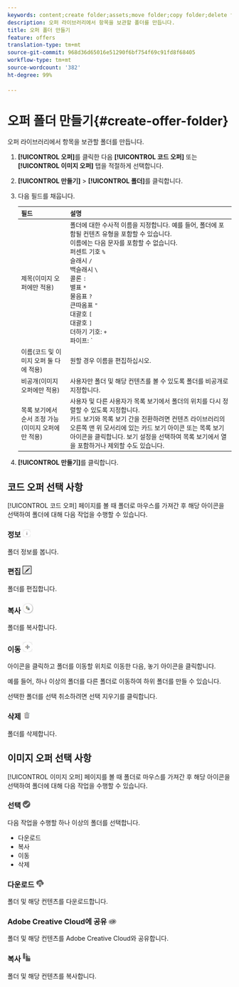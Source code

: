 ```yaml
---
keywords: content;create folder;assets;move folder;copy folder;delete folder;download folder;folder
description: 오퍼 라이브러리에서 항목을 보관할 폴더를 만듭니다.
title: 오퍼 폴더 만들기
feature: offers
translation-type: tm+mt
source-git-commit: 968d36d65016e51290f6bf754f69c91fd8f68405
workflow-type: tm+mt
source-wordcount: '382'
ht-degree: 99%

---
```



# 오퍼 폴더 만들기{#create-offer-folder}

오퍼 라이브러리에서 항목을 보관할 폴더를 만듭니다.

1. **[!UICONTROL 오퍼]**&#x200B;를 클릭한 다음 **[!UICONTROL 코드 오퍼]** 또는 **[!UICONTROL 이미지 오퍼]** 탭을 적절하게 선택합니다.
1. **[!UICONTROL 만들기]** > **[!UICONTROL 폴더]**&#x200B;를 클릭합니다.
1. 다음 필드를 채웁니다.

   | 필드 | 설명 |
   |--- |--- |
   | 제목(이미지 오퍼에만 적용) | 폴더에 대한 수사적 이름을 지정합니다. 예를 들어, 폴더에 포함될 컨텐츠 유형을 포함할 수 있습니다.<br>이름에는 다음 문자를 포함할 수 없습니다.<br>퍼센트 기호 `%`<br>슬래시 `/`<br>백슬래시 `\`<br>콜론 `:`<br>별표 `*`<br>물음표 `?`<br>큰따옴표 `"`<br>대괄호 `[`<br>대괄호 `]`<br>더하기 기호: `+`<br>파이프: `|`<br>점: `.`<br>숫자 기호: `#`<br>중괄호: `{`<br>중괄호 `}`<br>삽입 기호 `^`<br>세미콜론 `;`<br>이 문자들 대신 하이픈( `- `)을 사용할 수 있습니다. |
   | 이름(코드 및 이미지 오퍼 둘 다에 적용) | 원할 경우 이름을 편집하십시오. |
   | 비공개(이미지 오퍼에만 적용) | 사용자만 폴더 및 해당 컨텐츠를 볼 수 있도록 폴더를 비공개로 지정합니다. |
   | 목록 보기에서 순서 조정 가능(이미지 오퍼에만 적용) | 사용자 및 다른 사용자가 목록 보기에서 폴더의 위치를 다시 정렬할 수 있도록 지정합니다.<br>카드 보기와 목록 보기 간을 전환하려면 컨텐츠 라이브러리의 오른쪽 맨 위 모서리에 있는 카드 보기 아이콘 또는 목록 보기 아이콘을 클릭합니다. 보기 설정을 선택하여 목록 보기에서 열을 포함하거나 제외할 수도 있습니다. |

1. **[!UICONTROL 만들기]**&#x200B;를 클릭합니다.

## 코드 오퍼 선택 사항

[!UICONTROL 코드 오퍼] 페이지를 볼 때 폴더로 마우스를 가져간 후 해당 아이콘을 선택하여 폴더에 대해 다음 작업을 수행할 수 있습니다.

### 정보 ![](assets/icon_info.png)

폴더 정보를 봅니다.

### 편집 ![](assets/icon_edit.png)

폴더를 편집합니다.

### 복사 ![](assets/icon_copy.png)

폴더를 복사합니다.

### 이동 ![](assets/icon_move_folder.png)

아이콘을 클릭하고 폴더를 이동할 위치로 이동한 다음, 놓기 아이콘을 클릭합니다.

예를 들어, 하나 이상의 폴더를 다른 폴더로 이동하여 하위 폴더를 만들 수 있습니다.

선택한 폴더를 선택 취소하려면 선택 지우기를 클릭합니다.

### 삭제 ![](assets/icon_delete.png)

폴더를 삭제합니다.

## 이미지 오퍼 선택 사항

[!UICONTROL 이미지 오퍼] 페이지를 볼 때 폴더로 마우스를 가져간 후 해당 아이콘을 선택하여 폴더에 대해 다음 작업을 수행할 수 있습니다.

### 선택 ![](assets/icon_check.png)

다음 작업을 수행할 하나 이상의 폴더를 선택합니다.

* 다운로드
* 복사
* 이동
* 삭제

### 다운로드 ![](assets/icon_download.png)

폴더 및 해당 컨텐츠를 다운로드합니다.

### Adobe Creative Cloud에 공유 ![](assets/icon_creative_cloud.png)

폴더 및 해당 컨텐츠를 Adobe Creative Cloud와 공유합니다.

### 복사 ![](assets/icon_copy_content.png)

폴더 및 해당 컨텐츠를 복사합니다.